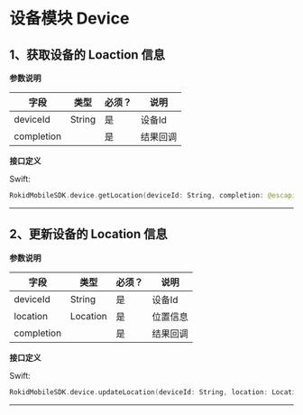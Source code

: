 # 设备模块 Device
## 1、获取设备的 Loaction 信息

**参数说明**

| 字段    | 类型   | 必须？| 说明 |
| ------ | ----- | ----- | ----- |
| deviceId | String | 是 | 设备Id |
| completion |   | 是 | 结果回调 |

**接口定义**

Swift:

```swift
RokidMobileSDK.device.getLocation(deviceId: String, completion: @escaping (_ error: RKError?, _ location: Location?) -> Void)
```

---

## 2、更新设备的 Location 信息

**参数说明**

| 字段    | 类型   | 必须？| 说明 |
| ------ | ----- | ----- | ----- |
| deviceId | String | 是 | 设备Id
| location | Location | 是 | 位置信息 |
| completion |   | 是 | 结果回调 |

**接口定义**

Swift:

```swift
RokidMobileSDK.device.updateLocation(deviceId: String, location: Location, completion: @escaping (_ error: RKError?) -> Void)
```

---

